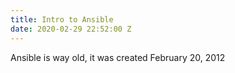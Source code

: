 ```yaml
---
title: Intro to Ansible
date: 2020-02-29 22:52:00 Z
---
```


Ansible is way old, it was created February 20, 2012